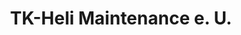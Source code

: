 ---
title: "TK-Heli Maintenance e. U."
url: /gneixendorf/tk-heli-maintenance-e-u/
shop: Allgemein
---